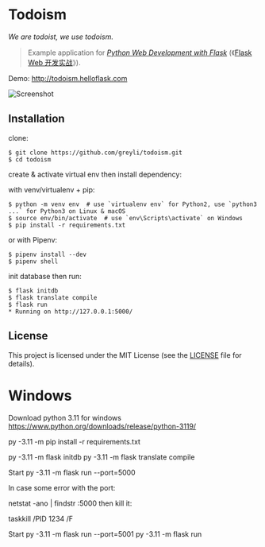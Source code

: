 # Todoism

*We are todoist, we use todoism.*

> Example application for *[Python Web Development with Flask](https://helloflask.com/en/book/1)* (《[Flask Web 开发实战](https://helloflask.com/book/1)》).

Demo: http://todoism.helloflask.com

![Screenshot](https://helloflask.com/screenshots/todoism.png)

## Installation

clone:
```
$ git clone https://github.com/greyli/todoism.git
$ cd todoism
```
create & activate virtual env then install dependency:

with venv/virtualenv + pip:
```
$ python -m venv env  # use `virtualenv env` for Python2, use `python3 ...` for Python3 on Linux & macOS
$ source env/bin/activate  # use `env\Scripts\activate` on Windows
$ pip install -r requirements.txt
```
or with Pipenv:
```
$ pipenv install --dev
$ pipenv shell
```
init database then run:
```
$ flask initdb
$ flask translate compile
$ flask run
* Running on http://127.0.0.1:5000/
```

## License

This project is licensed under the MIT License (see the
[LICENSE](LICENSE) file for details).


# Windows
Download python 3.11 for windows
https://www.python.org/downloads/release/python-3119/ 

py -3.11 -m pip install -r requirements.txt

py -3.11 -m flask initdb
py -3.11 -m flask translate compile

Start 
py -3.11 -m flask run --port=5000

In case some error with the port:

netstat -ano | findstr :5000
then kill it:

taskkill /PID 1234 /F

Start 
py -3.11 -m flask run --port=5001
py -3.11 -m flask run